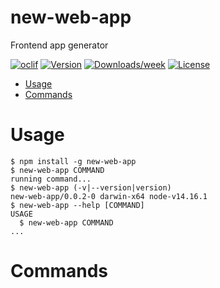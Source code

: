 new-web-app
===========

Frontend app generator

[![oclif](https://img.shields.io/badge/cli-oclif-brightgreen.svg)](https://oclif.io)
[![Version](https://img.shields.io/npm/v/new-web-app.svg)](https://npmjs.org/package/new-web-app)
[![Downloads/week](https://img.shields.io/npm/dw/new-web-app.svg)](https://npmjs.org/package/new-web-app)
[![License](https://img.shields.io/npm/l/new-web-app.svg)](https://github.com/jellydn/new-web-app/blob/master/package.json)

<!-- toc -->
* [Usage](#usage)
* [Commands](#commands)
<!-- tocstop -->
# Usage
<!-- usage -->
```sh-session
$ npm install -g new-web-app
$ new-web-app COMMAND
running command...
$ new-web-app (-v|--version|version)
new-web-app/0.0.2-0 darwin-x64 node-v14.16.1
$ new-web-app --help [COMMAND]
USAGE
  $ new-web-app COMMAND
...
```
<!-- usagestop -->
# Commands
<!-- commands -->

<!-- commandsstop -->
